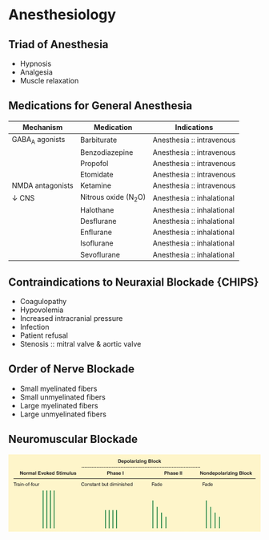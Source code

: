 # Anesthesiology

## Triad of Anesthesia

- Hypnosis
- Analgesia
- Muscle relaxation

## Medications for General Anesthesia

|Mechanism|Medication|Indications|
|-|-|-|
|GABA<sub>A</sub> agonists|Barbiturate|Anesthesia :: intravenous|
||Benzodiazepine|Anesthesia :: intravenous|
||Propofol|Anesthesia :: intravenous|
||Etomidate|Anesthesia :: intravenous|
|NMDA antagonists|Ketamine|Anesthesia :: intravenous|
|↓ CNS|Nitrous oxide (N<sub>2</sub>O)|Anesthesia :: inhalational|
||Halothane|Anesthesia :: inhalational|
||Desflurane|Anesthesia :: inhalational|
||Enflurane|Anesthesia :: inhalational|
||Isoflurane|Anesthesia :: inhalational|
||Sevoflurane|Anesthesia :: inhalational|

## Contraindications to Neuraxial Blockade {CHIPS}

- Coagulopathy
- Hypovolemia
- Increased intracranial pressure
- Infection
- Patient refusal
- Stenosis :: mitral valve & aortic valve

## Order of Nerve Blockade

- Small myelinated fibers
- Small unmyelinated fibers
- Large myelinated fibers
- Large unmyelinated fibers

## Neuromuscular Blockade

![](../Figures/Neuromuscular%20Blockade.png)

